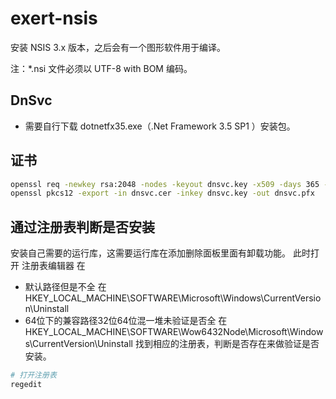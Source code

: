 # exert-nsis

安装 NSIS 3.x 版本，之后会有一个图形软件用于编译。

注：*.nsi 文件必须以 UTF-8 with BOM 编码。

## DnSvc

- 需要自行下载 dotnetfx35.exe（.Net Framework 3.5 SP1 ）安装包。

## 证书

```bash
openssl req -newkey rsa:2048 -nodes -keyout dnsvc.key -x509 -days 365 -out dnsvc.cer
openssl pkcs12 -export -in dnsvc.cer -inkey dnsvc.key -out dnsvc.pfx
```

## 通过注册表判断是否安装

安装自己需要的运行库，这需要运行库在添加删除面板里面有卸载功能。
此时打开 注册表编辑器 在 
- 默认路径但是不全 在 HKEY_LOCAL_MACHINE\SOFTWARE\Microsoft\Windows\CurrentVersion\Uninstall
- 64位下的兼容路径32位64位混一堆未验证是否全 在 HKEY_LOCAL_MACHINE\SOFTWARE\Wow6432Node\Microsoft\Windows\CurrentVersion\Uninstall
找到相应的注册表，判断是否存在来做验证是否安装。

```bash
# 打开注册表
regedit
```
